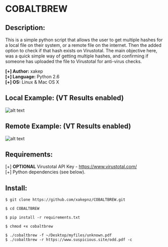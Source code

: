 # COBALTBREW

## Description:

This is a simple python script that allows the user to get multiple hashes for a local file on their system, or a remote file on the internet. Then the added option to check if that hash exists on Virustotal. The main objective here, was a quick simple way of getting multiple hashes, and confirming if someone has uploaded the file to Virustotal for anti-virus checks.<br />

<b>[+] Author:</b> xakep<br />
<b>[+] Language:</b> Python 2.6<br />
<b>[+] OS:</b> Linux & Mac OS X<br />

## Local Example: (VT Results enabled)
![alt text](https://i.imgur.com/NaOP5T9.gif "Cobaltbrew")

## Remote Example: (VT Results enabled)
![alt text](https://i.imgur.com/QZsVqu6.gif "Cobaltbrew")

## Requirements:

[+] <b>OPTIONAL</b> Virustotal API Key - https://www.virustotal.com/<br />
[+] Python dependencies (see below).

## Install:

```
$ git clone https://github.com/xakepnz/COBALTBREW.git
```

```
$ cd COBALTBREW
```

```
$ pip install -r requirements.txt
```

```
$ chmod +x cobaltbrew
```

```
$ ./cobaltbrew -f ~/Desktop/myfiles/unknown.pdf
$ ./cobaltbrew -r https://www.suspicious.site/odd.pdf -c
```
